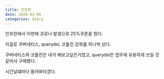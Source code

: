 ```yaml
---
title: 인프런
date: 2020-03-06
categories: diary
---
```

인프런에서 이번에 코로나 발생으로 25%쿠폰을 줬다.

이걸로 쿠버네티스, querydsl, 코틀린 강좌를 하나씩 샀다.

쿠버네티스와 코틀린은 내가 해보고싶은거였고, querydsl은 업무에 유용하게 쓰일 것 같아서 구매했다.

시간날떄마다 들어봐야겠다.
